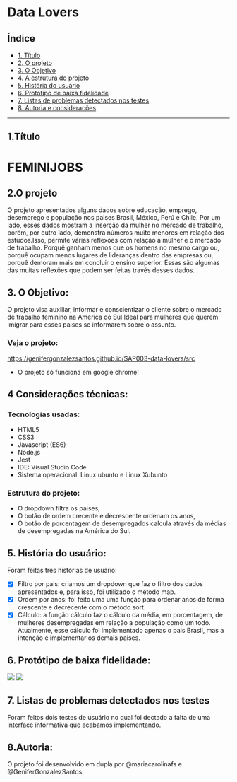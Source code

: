 # Data Lovers


## Índice

* [1. Título](#1-Título)
* [2. O projeto](#2-resumo-do-projeto)
* [3. O Objetivo ](#3-objetivos)
* [4. A estrutura do projeto](#4-a-estrutura-do-projeto)
* [5. História do usuário](#5-História-do-usuário)
* [6. Protótipo de baixa fidelidade](#6-Protótipo-de-baixa-fidelidade)
* [7. Listas de problemas detectados nos testes](#7-Listas-de-problemas-detectados-nos-testes)
* [8. Autoria e considerações](#8-Autoria-e-considerações)


***

## 1.Título

  # **FEMINIJOBS**

## 2.O projeto

O projeto apresentados alguns dados sobre educação, emprego, desemprego e população nos paises Brasil, México, Perú e Chile. Por um lado, esses dados mostram a inserção da mulher no mercado de trabalho, porém, por outro lado, demonstra números muito menores em relação dos estudos.Isso, permite várias reflexões com relação à mulher e o mercado de trabalho. Porquê ganham menos que os homens no mesmo cargo ou, porquê ocupam menos lugares de lideranças dentro das empresas ou, porquê demoram mais em concluir o ensino superior. Essas são algumas das muitas reflexões que podem ser feitas través desses dados.

## 3. O Objetivo:
O projeto visa auxiliar, informar e conscientizar o cliente sobre o mercado de trabalho feminino na América do Sul.Ideal para mulheres que querem imigrar para esses paises se informarem sobre o assunto.


### Veja o projeto:

https://genifergonzalezsantos.github.io/SAP003-data-lovers/src


* O projeto só funciona em google chrome!


## 4 Considerações técnicas:

### Tecnologias usadas:

* HTML5
* CSS3
* Javascript (ES6)
* Node.js
* Jest
* IDE: Visual Studio Code
* Sistema operacional: Linux ubunto e Linux Xubunto

### Estrutura do projeto:

* O dropdown filtra os paises,
* O botão de ordem crecente e decrescente ordenam os anos,
* O botão de porcentagem de desempregados calcula através da médias de desempregadas na América do Sul.

## 5. História do usuário:

 Foram feitas três histórias de usuário:

- [x] Filtro por pais: criamos um dropdown que faz o filtro dos dados apresentados e, para isso, foi utilizado o método map.
- [x] Ordem por anos: foi feito uma uma função para ordenar anos de forma crescente e decrecente com o método sort.
- [x] Cálculo: a função cálculo faz o cálculo da média, em porcentagem, de mulheres desempregadas em relação a população como um todo. Atualmente, esse cálculo foi implementado apenas o pais Brasil, mas a intenção é implementar os demais paises.

## 6. Protótipo de baixa fidelidade:

![](/images/prototipo1.jpg)
![](/images/prototipo2.jpg)

## 7. Listas de problemas detectados nos testes

Foram feitos dois testes de usuário no qual foi dectado a falta de uma interface informativa que acabamos implementando.

## 8.Autoria:

O projeto foi desenvolvido em dupla por @mariacarolinafs e @GeniferGonzalezSantos.
